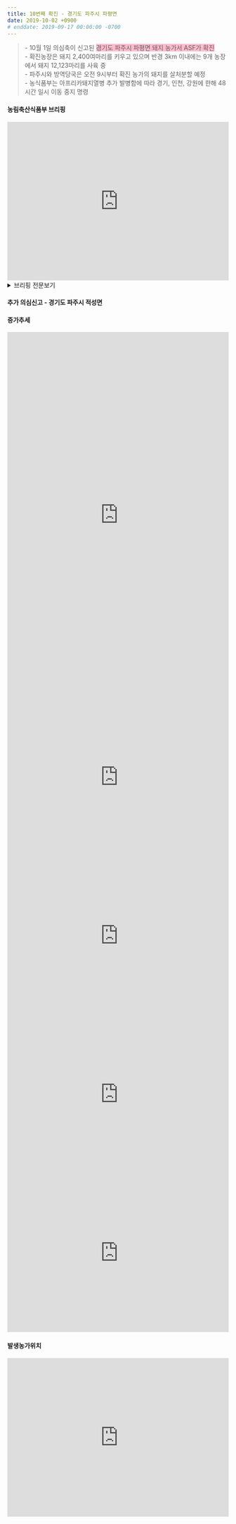 ```yaml
---
title: 10번째 확진 - 경기도 파주시 파평면
date: 2019-10-02 +0900
# enddate: 2019-09-17 00:00:00 -0700
---
```

> \- 10월 1일 의심축이 신고된 <span style="background-color:#ffbbcc">경기도 파주시 파평면 돼지 농가서 ASF가 확진</span>  
> \- 확진농장은 돼지 2,400여마리를 키우고 있으며 반경 3km 이내에는 9개 농장에서 돼지 12,123마리를 사육 중  
> \- 파주시와 방역당국은 오전 9시부터 확진 농가의 돼지를 살처분할 예정  
> \- 농식품부는 아프리카돼지열병 추가 발병함에 따라 경기, 인천, 강원에 한해 48시간 일시 이동 중지 명령  

#### 농림축산식품부 브리핑
<iframe width="100%" height="360" src="https://www.youtube.com/embed/k_QRRJxC7Vk" frameborder="0" allow="accelerometer; autoplay; encrypted-media; gyroscope; picture-in-picture" allowfullscreen></iframe>

<details>
<summary>브리핑 전문보기</summary>
<div markdown="1">

아프리카돼지열병이 확진되었습니다. 경기도, 인천, 강화에 48시간 일시이동중지명령이 발령되었습니다. 어제 10월 1일 경기북부 중점관리지역 내 소재한 겨익도 파주시 파평면 소재 돼지농장의 의심축 신고가 있었고 정밀검사결과 금일 ASF로 확진되었습니다. 농장 현황을 보면 외국인 근로자가 태국인 3명이 있고 잔반급여는 하지 않고 있었으며 울타리가 설치되어 있었습니다. 

또한 10월 1일 경기도 예찰 과정중 경기도 파주시 적성면 소재 돼지농장 1개소에서 ASF 의심환축이 확인되었고 현재 정밀검사중에 있습니다. 농식품부는 해당농장들에 대한 의심축 신고접수와 예찰 검사 확인 직후부터 현장에 초동 방역팀을 긴급 투입하여 사람, 가축, 및 차량에 대한 이동통제, 소독 등 긴급방역조치를 실시하였습니다. 

파주시 파평면의 경우 ASF 확진에 따라 발생농장 반경 3km 돼지에 대하여 살처분을 할 계획이고, 발생원인 파악을 위하여 역학조사를 진행하고 있습니다. 파주시 적성면의 경우는 현재 검역본부의 정밀검사를 거쳐 ASF 확진여부를 결정하게 됩니다. 아울러 파주시 파평면 소재 돼지농장에서 추가로 1건이 확진되면서 금일 03:30부터 4일 03:30까지 48시간 동안 경기, 인천, 강원을 대상으로 돼지농장, 도축장, 사료공장 출입차량 등에 대한 일시이동중지 명령을 발령하였습니다. 일시이동중지 기간 중 경기, 인천, 강원의 도축장, 분뇨처리시설 등 축산관련 처리시설은 청소와 일제소독을 실시하게됩니다. 또한 가축운반차량, 분뇨운반차량, 사료차량 등 축산관련 차량은 운행을 중단하고 차량 내 외부에 대한 철저한 소독을 실시하게됩니다. 축산농가와 축산관계자에 대해서는 농장과 관련시설에 대한 소독 등 철저한 방역조치를 이행하고 면밀한 임상관찰을 통해 의심축이 발견된 경우에는 신속하게 신고해 줄 것을 당부드립니다. 이상입니다. 

</div>
</details>

#### 추가 의심신고 - 경기도 파주시 적성면

#### 증가추세  
<iframe width="100%" height="830" src="http://adatalab.net/asf-timeline/tables/191002-table1" frameborder="0" allow="accelerometer; autoplay; encrypted-media; gyroscope; picture-in-picture" allowfullscreen></iframe> 

<iframe width="100%" height="360" src="http://adatalab.net/asf-timeline/charts/191002-chart" frameborder="0" allow="accelerometer; autoplay; encrypted-media; gyroscope; picture-in-picture" allowfullscreen></iframe> 
<iframe width="100%" height="360" src="http://adatalab.net/asf-timeline/charts/191002-bar1" frameborder="0" allow="accelerometer; autoplay; encrypted-media; gyroscope; picture-in-picture" allowfullscreen></iframe>

<iframe width="100%" height="360" src="http://adatalab.net/asf-timeline/charts/191002-chart2" frameborder="0" allow="accelerometer; autoplay; encrypted-media; gyroscope; picture-in-picture" allowfullscreen></iframe>
<iframe width="100%" height="360" src="http://adatalab.net/asf-timeline/charts/191002-bar2" frameborder="0" allow="accelerometer; autoplay; encrypted-media; gyroscope; picture-in-picture" allowfullscreen></iframe>


#### 발생농가위치  
<iframe width="100%" height="360" src="http://adatalab.net/asf-timeline/charts/191002-map" frameborder="0" allow="accelerometer; autoplay; encrypted-media; gyroscope; picture-in-picture" allowfullscreen></iframe>
